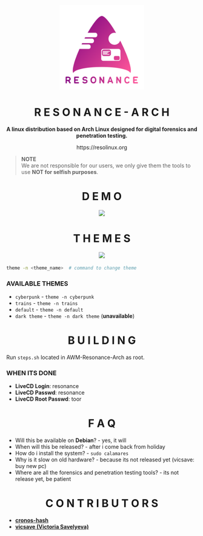   <div align="center">
    <img src=".logo/Resonance-Arch.png" width=224>
    <h1><b>R E S O N A N C E - A R C H</b></h1>
	  <p><b>A linux distribution based on Arch Linux designed for digital forensics and penetration testing.</b></p>
	<p><a>https://resolinux.org</p>
</div>


> **NOTE**  <br/>We are not responsible for our users, we only give them the tools to use **NOT for selfish purposes**.


<h1 align="center"><b>D E M O</b></h1>

<div align="center">
  <img src="https://user-images.githubusercontent.com/78325649/126049150-f395f465-0ded-491f-9526-c18c14270bf5.gif">
</div>


<h1 align="center"><b>T H E M E S</b></h1>

<div align="center">
  <img src="https://user-images.githubusercontent.com/78325649/126049086-cc2bf8fd-3919-4642-b271-ebac9294f3da.gif">
</div>

```bash
theme -n <theme_name>  # command to change theme
```

### **AVAILABLE THEMES** ###
  - `cyberpunk` - `theme -n cyberpunk`
  - `trains` - `theme -n trains`
  - `default` - `theme -n default`
  - `dark theme` - `theme -n dark theme` (**unavailable**)


<h1 align="center"><b>B U I L D I N G</b></h1>

Run `steps.sh` located in AWM-Resonance-Arch as root.


### **WHEN ITS DONE** ###
- **LiveCD Login**: resonance
- **LiveCD Passwd**: resonance
- **LiveCD Root Passwd**: toor


<h1 align="center"><b>F A Q</b></h1>

  - Will this be available on **Debian**? - yes, it will
  - When will this be released? - after i come back from holiday
  - How do i install the system? - `sudo calamares`
  - Why is it slow on old hardware? - because its not released yet (vicsave: buy new pc)
  - Where are all the forensics and penetration testing tools? - its not release yet, be patient

<h1 align="center"><b>C O N T R I B U T O R S</b></h1>

- [**cronos-hash**](https://github.com/cronos-hash)
- [**vicsave (Victoria Savelyeva)**](https://github.com/vicsave)
